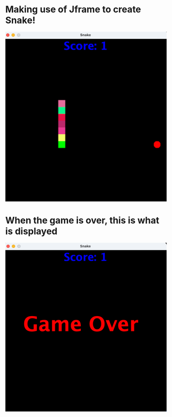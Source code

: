 # Making use of Jframe to create Snake! 

![Interface of Snake](Gamestart.png)

# When the game is over, this is what is displayed

![Game over HUD](Gameend.png)
